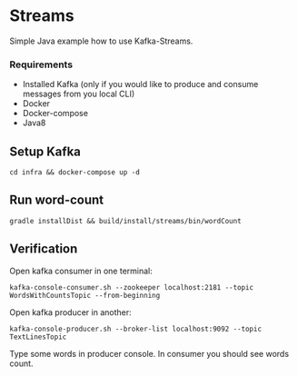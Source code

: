 # Streams

Simple Java example how to use Kafka-Streams.

### Requirements

* Installed Kafka (only if you would like to produce and consume messages from you local CLI)
* Docker
* Docker-compose
* Java8

## Setup Kafka

```
cd infra && docker-compose up -d
```

## Run word-count
```
gradle installDist && build/install/streams/bin/wordCount
```

## Verification

Open kafka consumer in one terminal:
```
kafka-console-consumer.sh --zookeeper localhost:2181 --topic WordsWithCountsTopic --from-beginning
```

Open kafka producer in another:
```
kafka-console-producer.sh --broker-list localhost:9092 --topic TextLinesTopic
```

Type some words in producer console. In consumer you should see words count.
